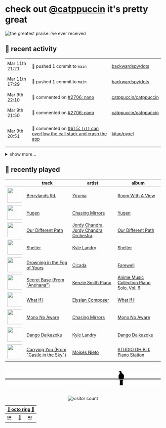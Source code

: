 # check out [@catppuccin](https://github.com/catppuccin) it's pretty great

![the greatest praise i've ever received](https://github.com/user-attachments/assets/ad888e4f-7a22-4eac-85a7-744eacd8eb46)

## 📅 recent activity

<!-- SCRIPT:REPLACE:GITHUB -->
<table>
<tbody>
<tr>
<td><span title='2025-03-11T21:21:01+00:00'>Mar 11th 21:21</span></td>
<td>

🚢 pushed 1 commit to `main`

</td>
<td>

[backwardspy/dots](https://github.com/backwardspy/dots)

</td>
</tr>
<tr>
<td><span title='2025-03-11T17:29:55+00:00'>Mar 11th 17:29</span></td>
<td>

🚢 pushed 1 commit to `main`

</td>
<td>

[backwardspy/dots](https://github.com/backwardspy/dots)

</td>
</tr>
<tr>
<td><span title='2025-03-09T22:10:51+00:00'>Mar 9th 22:10</span></td>
<td>

💬 commented on [#2706: nano](https://github.com/catppuccin/catppuccin/issues/2706)

</td>
<td>

[catppuccin/catppuccin](https://github.com/catppuccin/catppuccin)

</td>
</tr>
<tr>
<td><span title='2025-03-09T21:50:44+00:00'>Mar 9th 21:50</span></td>
<td>

💬 commented on [#2706: nano](https://github.com/catppuccin/catppuccin/issues/2706)

</td>
<td>

[catppuccin/catppuccin](https://github.com/catppuccin/catppuccin)

</td>
</tr>
<tr>
<td><span title='2025-03-09T20:51:07+00:00'>Mar 9th 20:51</span></td>
<td>

💬 commented on [#615: `fill` can overflow the call stack and crash the app](https://github.com/kitao/pyxel/issues/615)

</td>
<td>

[kitao/pyxel](https://github.com/kitao/pyxel)

</td>
</tr>
</tbody>
</table>

<details>
<summary>show more...</summary>
<table>
<tbody>
<tr>
<td><span title='2025-03-09T20:51:06+00:00'>Mar 9th 20:51</span></td>
<td>

✅ closed [#615: `fill` can overflow the call stack and crash the app](https://github.com/kitao/pyxel/issues/615)

</td>
<td>

[kitao/pyxel](https://github.com/kitao/pyxel)

</td>
</tr>
<tr>
<td><span title='2025-03-09T17:55:37+00:00'>Mar 9th 17:55</span></td>
<td>

💬 commented on [#483: Confusing highlighted selection](https://github.com/catppuccin/vscode/issues/483)

</td>
<td>

[catppuccin/vscode](https://github.com/catppuccin/vscode)

</td>
</tr>
<tr>
<td><span title='2025-03-09T17:55:37+00:00'>Mar 9th 17:55</span></td>
<td>

✅ closed [#483: Confusing highlighted selection](https://github.com/catppuccin/vscode/issues/483)

</td>
<td>

[catppuccin/vscode](https://github.com/catppuccin/vscode)

</td>
</tr>
<tr>
<td><span title='2025-03-06T21:47:45+00:00'>Mar 6th 21:47</span></td>
<td>

💬 commented on [#614: fix: stack overflow in `fill`](https://github.com/kitao/pyxel/pull/614)

</td>
<td>

[kitao/pyxel](https://github.com/kitao/pyxel)

</td>
</tr>
<tr>
<td><span title='2025-03-06T21:47:06+00:00'>Mar 6th 21:47</span></td>
<td>

📢 opened [#615: `fill` can overflow the call stack and crash the app](https://github.com/kitao/pyxel/issues/615)

</td>
<td>

[kitao/pyxel](https://github.com/kitao/pyxel)

</td>
</tr>
<tr>
<td><span title='2025-03-06T21:46:25+00:00'>Mar 6th 21:46</span></td>
<td>

💬 commented on [#614: fix: stack overflow in `fill`](https://github.com/kitao/pyxel/pull/614)

</td>
<td>

[kitao/pyxel](https://github.com/kitao/pyxel)

</td>
</tr>
<tr>
<td><span title='2025-03-06T21:42:49+00:00'>Mar 6th 21:42</span></td>
<td>

🚀 opened [#614: Fix/fill stack overflow](https://github.com/kitao/pyxel/pull/614)

</td>
<td>

[kitao/pyxel](https://github.com/kitao/pyxel)

</td>
</tr>
<tr>
<td><span title='2025-03-06T21:42:00+00:00'>Mar 6th 21:42</span></td>
<td>

🚢 pushed 2 commits to `fix/fill-stack-overflow`

</td>
<td>

[backwardspy/pyxel](https://github.com/backwardspy/pyxel)

</td>
</tr>
<tr>
<td><span title='2025-03-06T21:40:03+00:00'>Mar 6th 21:40</span></td>
<td>

🚢 pushed 2 commits to `fix/fill-stack-overflow`

</td>
<td>

[backwardspy/pyxel](https://github.com/backwardspy/pyxel)

</td>
</tr>
<tr>
<td><span title='2025-03-06T21:36:01+00:00'>Mar 6th 21:36</span></td>
<td>

🚢 pushed 1 commit to `fix/fill-stack-overflow`

</td>
<td>

[backwardspy/pyxel](https://github.com/backwardspy/pyxel)

</td>
</tr>
<tr>
<td><span title='2025-03-04T22:48:17+00:00'>Mar 4th 22:48</span></td>
<td>

⭐ starred a repository

</td>
<td>

[GarrettGunnell/Acerola-Compute](https://github.com/GarrettGunnell/Acerola-Compute)

</td>
</tr>
<tr>
<td><span title='2025-03-03T22:43:49+00:00'>Mar 3rd 22:43</span></td>
<td>

🎉 closed [#107: feat: auto-sync upstream palettes](https://github.com/catppuccin/python/pull/107)

</td>
<td>

[catppuccin/python](https://github.com/catppuccin/python)

</td>
</tr>
<tr>
<td><span title='2025-03-03T22:43:50+00:00'>Mar 3rd 22:43</span></td>
<td>

🚢 pushed 1 commit to `main`

</td>
<td>

[catppuccin/python](https://github.com/catppuccin/python)

</td>
</tr>
<tr>
<td><span title='2025-03-03T22:43:45+00:00'>Mar 3rd 22:43</span></td>
<td>

🔍 reviewed [#107: feat: auto-sync upstream palettes](https://github.com/catppuccin/python/pull/107)

</td>
<td>

[catppuccin/python](https://github.com/catppuccin/python)

</td>
</tr>
<tr>
<td><span title='2025-03-03T22:41:23+00:00'>Mar 3rd 22:41</span></td>
<td>

🚢 pushed 1 commit to `main`

</td>
<td>

[catppuccin/python](https://github.com/catppuccin/python)

</td>
</tr>
<tr>
<td><span title='2025-03-03T22:36:41+00:00'>Mar 3rd 22:36</span></td>
<td>

🚢 pushed 1 commit to `main`

</td>
<td>

[catppuccin/python](https://github.com/catppuccin/python)

</td>
</tr>
</tbody>
</table>
</details>
<!-- SCRIPT:REPLACE:GITHUB -->

## 🎵 recently played

<!-- SCRIPT:REPLACE:SPOTIFY -->
| | track | artist | album |
| - | - | - | - |
| <img src="https://i.scdn.co/image/ab67616d000048513b0fc2655456661e8ebdb759" width="48" height="48"> | [Berrylands Rd.](https://open.spotify.com/track/769FKNYCb8aXyg5bYVAE7u) | [Yiruma](https://open.spotify.com/artist/0fauHpmSHwodVYIjTqOGHz) | [Room With A View](https://open.spotify.com/track/769FKNYCb8aXyg5bYVAE7u) |
| <img src="https://i.scdn.co/image/ab67616d00004851648fe5a4acf288f50a77302f" width="48" height="48"> | [Yugen](https://open.spotify.com/track/1m8HLi5s7sAHJ6k8jGbx0X) | [Chasing Mirrors](https://open.spotify.com/artist/5rZuQbaBUI6qi8sB8tBcge) | [Yugen](https://open.spotify.com/track/1m8HLi5s7sAHJ6k8jGbx0X) |
| <img src="https://i.scdn.co/image/ab67616d000048511d0f4b3d83d5d9d86047e62e" width="48" height="48"> | [Our Different Path](https://open.spotify.com/track/19jfHCIIpr896sGZUQ8e4e) | [Jordy Chandra](https://open.spotify.com/artist/28VbaiiRmV4vk9O5ykVvCh), [Jordy Chandra Orchestra](https://open.spotify.com/artist/6GIie3fBA4zReOkm3gMwiQ) | [Our Different Path](https://open.spotify.com/track/19jfHCIIpr896sGZUQ8e4e) |
| <img src="https://i.scdn.co/image/ab67616d00004851822bf894408afd53cd064b1a" width="48" height="48"> | [Shelter](https://open.spotify.com/track/0L4GrbOpZzAJUHtjaro9bA) | [Kyle Landry](https://open.spotify.com/artist/0HSGaSAaBPZJq4lisoWA59) | [Shelter](https://open.spotify.com/track/0L4GrbOpZzAJUHtjaro9bA) |
| <img src="https://i.scdn.co/image/ab67616d00004851289bb316e5157e35a6685bf5" width="48" height="48"> | [Drowning in the Fog of Yours](https://open.spotify.com/track/4AWAYYWTTJuO3vw1ZLuK5t) | [Cicada](https://open.spotify.com/artist/5Od6qTN5QeUH6CyXaaZusC) | [Farewell](https://open.spotify.com/track/4AWAYYWTTJuO3vw1ZLuK5t) |
| <img src="https://i.scdn.co/image/ab67616d00004851be028aac0c8138f3126b5582" width="48" height="48"> | [Secret Base (From "Anohana")](https://open.spotify.com/track/4Z1lsH5F6JMfJI1Hgy4eEP) | [Kenzie Smith Piano](https://open.spotify.com/artist/3UX79kbvgAEhCSbA8HVv7W) | [Anime Music Collection Piano Solo, Vol. 6](https://open.spotify.com/track/4Z1lsH5F6JMfJI1Hgy4eEP) |
| <img src="https://i.scdn.co/image/ab67616d000048513e1a0502e9f09f93cf8e3bd9" width="48" height="48"> | [What If I](https://open.spotify.com/track/2UY9H0RareczQCGQzdDX16) | [Elysian Composer](https://open.spotify.com/artist/393wb6uLEZ4yGJNGX0KjLc) | [What If I](https://open.spotify.com/track/2UY9H0RareczQCGQzdDX16) |
| <img src="https://i.scdn.co/image/ab67616d000048514aae02f5b8f6c0f4ebe790f1" width="48" height="48"> | [Mono No Aware](https://open.spotify.com/track/7GV8fHmeNmaK06JliVmowD) | [Chasing Mirrors](https://open.spotify.com/artist/5rZuQbaBUI6qi8sB8tBcge) | [Mono No Aware](https://open.spotify.com/track/7GV8fHmeNmaK06JliVmowD) |
| <img src="https://i.scdn.co/image/ab67616d000048519f3a81ed2a08dd7b7ca070bf" width="48" height="48"> | [Dango Daikazoku](https://open.spotify.com/track/6mCw4kjyxrLrmQE6qPrnah) | [Kyle Landry](https://open.spotify.com/artist/0HSGaSAaBPZJq4lisoWA59) | [Dango Daikazoku](https://open.spotify.com/track/6mCw4kjyxrLrmQE6qPrnah) |
| <img src="https://i.scdn.co/image/ab67616d00004851ec8530b8c213ddd920c820ec" width="48" height="48"> | [Carrying You (From "Castle in the Sky")](https://open.spotify.com/track/5WkEL0E96OhPozcHE6oRLp) | [Moisés Nieto](https://open.spotify.com/artist/6i5jeqNyrzyfDwIiAfNdyF) | [STUDIO GHIBLI: Piano Station](https://open.spotify.com/track/5WkEL0E96OhPozcHE6oRLp) |

<!-- SCRIPT:REPLACE:SPOTIFY -->

<br>

<div align="center">

<picture>
    <source media="(prefers-color-scheme: light)" srcset="assets/pigeon-light.svg">
    <source media="(prefers-color-scheme: dark)" srcset="assets/pigeon-dark.svg">
    <img alt="pigeon sitting on a wire" src="assets/pigeon-light.svg">
</picture>

<br>
<br>

![visitor count](https://profile-counter.glitch.me/backwardspy/count.svg)

<table>
    <thead>
        <th colspan="3"><a href="https://octo-ring.com">🐙 octo ring 🐙</a></th>
    </thead>
    <tbody>
        <td><a href="https://octo-ring.com/p/backwardspy/prev">⏮️</a></td>
        <td><a href="https://octo-ring.com/p/backwardspy/random">🔀</a></td>
        <td><a href="https://octo-ring.com/p/backwardspy/next">⏭️</a></td>
    </tbody>
</table>

</div>
